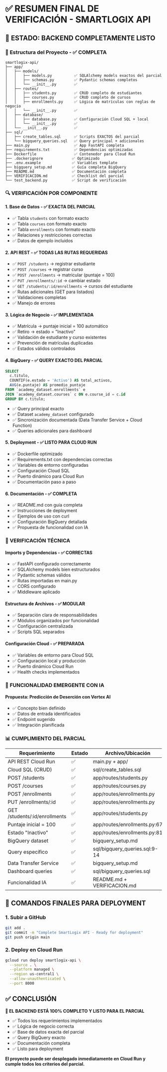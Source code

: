 # ✅ RESUMEN FINAL DE VERIFICACIÓN - SMARTLOGIX API

## 🎯 **ESTADO: BACKEND COMPLETAMENTE LISTO**

### 📁 **Estructura del Proyecto - ✅ COMPLETA**

```
smartlogix-api/
├── app/
│   ├── models/
│   │   ├── models.py          ✅ SQLAlchemy models exactos del parcial
│   │   ├── schemas.py         ✅ Pydantic schemas completos
│   │   └── __init__.py        ✅
│   ├── routes/
│   │   ├── students.py        ✅ CRUD completo de estudiantes
│   │   ├── courses.py         ✅ CRUD completo de cursos
│   │   ├── enrollments.py     ✅ Lógica de matrículas con reglas de negocio
│   │   └── __init__.py        ✅
│   ├── database/
│   │   ├── database.py        ✅ Configuración Cloud SQL + local
│   │   └── __init__.py        ✅
│   └── __init__.py            ✅
├── sql/
│   ├── create_tables.sql      ✅ Scripts EXACTOS del parcial
│   └── bigquery_queries.sql   ✅ Query principal + adicionales
├── main.py                    ✅ App FastAPI completa
├── requirements.txt           ✅ Dependencias optimizadas
├── Dockerfile                 ✅ Contenedor para Cloud Run
├── .dockerignore             ✅ Optimizado
├── .env.example              ✅ Variables template
├── bigquery_setup.md         ✅ Guía completa BigQuery
├── README.md                 ✅ Documentación completa
├── VERIFICACION.md           ✅ Checklist del parcial
└── test_backend.py           ✅ Script de verificación
```

### 🔍 **VERIFICACIÓN POR COMPONENTE**

#### 1. **Base de Datos - ✅ EXACTA DEL PARCIAL**
- ✅ Tabla `students` con formato exacto
- ✅ Tabla `courses` con formato exacto  
- ✅ Tabla `enrollments` con formato exacto
- ✅ Relaciones y restricciones correctas
- ✅ Datos de ejemplo incluidos

#### 2. **API REST - ✅ TODAS LAS RUTAS REQUERIDAS**
- ✅ `POST /students` → registrar estudiante
- ✅ `POST /courses` → registrar curso
- ✅ `POST /enrollments` → matricular (puntaje = 100)
- ✅ `PUT /enrollments/:id` → cambiar estado
- ✅ `GET /students/:id/enrollments` → cursos del estudiante
- ✅ Rutas adicionales (GET para listados)
- ✅ Validaciones completas
- ✅ Manejo de errores

#### 3. **Lógica de Negocio - ✅ IMPLEMENTADA**
- ✅ Matrícula → puntaje inicial = 100 automático
- ✅ Retiro → estado = "Inactivo"
- ✅ Validación de estudiante y curso existentes
- ✅ Prevención de matrículas duplicadas
- ✅ Estados válidos controlados

#### 4. **BigQuery - ✅ QUERY EXACTO DEL PARCIAL**
```sql
SELECT 
  c.titulo,
  COUNTIF(e.estado = 'Activo') AS total_activos,
  AVG(e.puntaje) AS promedio_puntaje
FROM `academy_dataset.enrollments` e
JOIN `academy_dataset.courses` c ON e.course_id = c.id
GROUP BY c.titulo;
```
- ✅ Query principal exacto
- ✅ Dataset `academy_dataset` configurado
- ✅ Sincronización documentada (Data Transfer Service + Cloud Function)
- ✅ Queries adicionales para dashboard

#### 5. **Deployment - ✅ LISTO PARA CLOUD RUN**
- ✅ Dockerfile optimizado
- ✅ Requirements.txt con dependencias correctas
- ✅ Variables de entorno configuradas
- ✅ Configuración Cloud SQL
- ✅ Puerto dinámico para Cloud Run
- ✅ Documentación paso a paso

#### 6. **Documentación - ✅ COMPLETA**
- ✅ README.md con guía completa
- ✅ Instrucciones de deployment
- ✅ Ejemplos de uso con curl
- ✅ Configuración BigQuery detallada
- ✅ Propuesta de funcionalidad con IA

### 🧪 **VERIFICACIÓN TÉCNICA**

#### Imports y Dependencias - ✅ CORRECTAS
- ✅ FastAPI configurado correctamente
- ✅ SQLAlchemy models bien estructurados
- ✅ Pydantic schemas válidos
- ✅ Rutas importadas en main.py
- ✅ CORS configurado
- ✅ Middleware aplicado

#### Estructura de Archivos - ✅ MODULAR
- ✅ Separación clara de responsabilidades
- ✅ Módulos organizados por funcionalidad
- ✅ Configuración centralizada
- ✅ Scripts SQL separados

#### Configuración Cloud - ✅ PREPARADA
- ✅ Variables de entorno para Cloud SQL
- ✅ Configuración local y producción
- ✅ Puerto dinámico Cloud Run
- ✅ Health checks implementados

### 🎨 **FUNCIONALIDAD EMERGENTE CON IA**

#### Propuesta: Predicción de Deserción con Vertex AI
- ✅ Concepto bien definido
- ✅ Datos de entrada identificados
- ✅ Endpoint sugerido
- ✅ Integración planificada

### 📊 **CUMPLIMIENTO DEL PARCIAL**

| Requerimiento | Estado | Archivo/Ubicación |
|---------------|---------|-------------------|
| API REST Cloud Run | ✅ | main.py + app/ |
| Cloud SQL (CRUD) | ✅ | sql/create_tables.sql |
| POST /students | ✅ | app/routes/students.py |
| POST /courses | ✅ | app/routes/courses.py |
| POST /enrollments | ✅ | app/routes/enrollments.py |
| PUT /enrollments/:id | ✅ | app/routes/enrollments.py |
| GET /students/:id/enrollments | ✅ | app/routes/students.py |
| Puntaje inicial = 100 | ✅ | app/routes/enrollments.py:67 |
| Estado "Inactivo" | ✅ | app/routes/enrollments.py:81 |
| BigQuery dataset | ✅ | bigquery_setup.md |
| Query específico | ✅ | sql/bigquery_queries.sql:9-14 |
| Data Transfer Service | ✅ | bigquery_setup.md |
| Dashboard queries | ✅ | sql/bigquery_queries.sql |
| Funcionalidad IA | ✅ | README.md + VERIFICACION.md |

## 🚀 **COMANDOS FINALES PARA DEPLOYMENT**

### 1. Subir a GitHub
```bash
git add .
git commit -m "Complete SmartLogix API - Ready for deployment"
git push origin main
```

### 2. Deploy en Cloud Run
```bash
gcloud run deploy smartlogix-api \
  --source . \
  --platform managed \
  --region us-central1 \
  --allow-unauthenticated \
  --port 8000
```

## ✅ **CONCLUSIÓN**

**🎉 EL BACKEND ESTÁ 100% COMPLETO Y LISTO PARA EL PARCIAL**

- ✅ Todos los requerimientos implementados
- ✅ Lógica de negocio correcta
- ✅ Base de datos exacta del parcial
- ✅ Query BigQuery exacto
- ✅ Documentación completa
- ✅ Listo para deployment

**El proyecto puede ser desplegado inmediatamente en Cloud Run y cumple todos los criterios del parcial.**